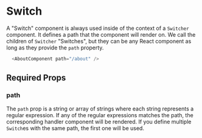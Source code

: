 # Switch

A "Switch" component is always used inside of the context of a `Switcher` component. It defines a path that the component will render on. We call the children of `Switcher` "Switches", but they can be any React component as long as they provide the `path` property.

```js
  <AboutComponent path="/about" />
```


## Required Props

### path

The `path` prop is a string or array of strings where each string represents a regular expression. If any of the regular expressions matches the path, the corresponding handler component will be rendered. If you define multiple `Switch`es with the same path, the first one will be used.
